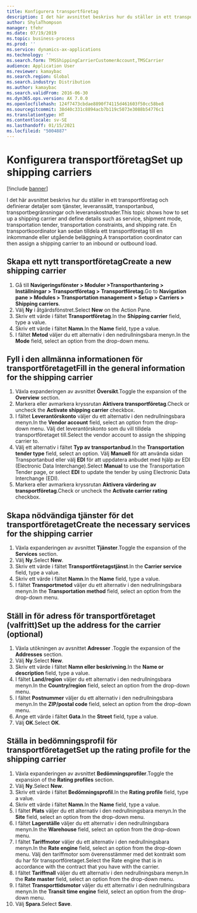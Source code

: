 ```yaml
---
title: Konfigurera transportföretag
description: I det här avsnittet beskrivs hur du ställer in ett transportföretag och definierar detaljer som tjänster, leveranssätt, transportanbud, transportbegränsningar och leveranskostnader.
author: ShylaThompson
manager: tfehr
ms.date: 07/19/2019
ms.topic: business-process
ms.prod: ''
ms.service: dynamics-ax-applications
ms.technology: ''
ms.search.form: TMSShippingCarrierCustomerAccount,TMSCarrier
audience: Application User
ms.reviewer: kamaybac
ms.search.region: Global
ms.search.industry: Distribution
ms.author: kamaybac
ms.search.validFrom: 2016-06-30
ms.dyn365.ops.version: AX 7.0.0
ms.openlocfilehash: 124f7473cbdae8890f74115d461603f50cc58be8
ms.sourcegitcommit: 38d40c331c8894acb7b119c5073e3088b54776c1
ms.translationtype: HT
ms.contentlocale: sv-SE
ms.lasthandoff: 01/15/2021
ms.locfileid: "5004887"
---
```

# <a name="set-up-shipping-carriers"></a><span data-ttu-id="35322-103">Konfigurera transportföretag</span><span class="sxs-lookup"><span data-stu-id="35322-103">Set up shipping carriers</span></span>

[!include [banner](../../includes/banner.md)]

<span data-ttu-id="35322-104">I det här avsnittet beskrivs hur du ställer in ett transportföretag och definierar detaljer som tjänster, leveranssätt, transportanbud, transportbegränsningar och leveranskostnader.</span><span class="sxs-lookup"><span data-stu-id="35322-104">This topic shows how to set up a shipping carrier and define details such as service, shipment mode, transportation tender, transportation constraints, and shipping rate.</span></span> <span data-ttu-id="35322-105">En transportkoordinator kan sedan tilldela ett transportföretag till en inkommande eller utgående beläggning.</span><span class="sxs-lookup"><span data-stu-id="35322-105">A transportation coordinator can then assign a shipping carrier to an inbound or outbound load.</span></span>


## <a name="create-a-new-shipping-carrier"></a><span data-ttu-id="35322-106">Skapa ett nytt transportföretag</span><span class="sxs-lookup"><span data-stu-id="35322-106">Create a new shipping carrier</span></span>
1. <span data-ttu-id="35322-107">Gå till **Navigeringsfönster > Moduler >Transporthantering > Inställningar > Transportföretag > Transportföretag**.</span><span class="sxs-lookup"><span data-stu-id="35322-107">Go to **Navigation pane > Modules > Transportation management > Setup > Carriers > Shipping carriers**.</span></span>
2. <span data-ttu-id="35322-108">Välj **Ny** i åtgärdsfönstret.</span><span class="sxs-lookup"><span data-stu-id="35322-108">Select **New** on the Action Pane.</span></span>
3. <span data-ttu-id="35322-109">Skriv ett värde i fältet **Transportföretag**.</span><span class="sxs-lookup"><span data-stu-id="35322-109">In the **Shipping carrier** field, type a value.</span></span>
4. <span data-ttu-id="35322-110">Skriv ett värde i fältet **Namn**.</span><span class="sxs-lookup"><span data-stu-id="35322-110">In the **Name** field, type a value.</span></span>
5. <span data-ttu-id="35322-111">I fältet **Metod** väljer du ett alternativ i den nedrullningsbara menyn.</span><span class="sxs-lookup"><span data-stu-id="35322-111">In the **Mode** field, select an option from the drop-down menu.</span></span>

## <a name="fill-in-the-general-information-for-the-shipping-carrier"></a><span data-ttu-id="35322-112">Fyll i den allmänna informationen för transportföretaget</span><span class="sxs-lookup"><span data-stu-id="35322-112">Fill in the general information for the shipping carrier</span></span>
1. <span data-ttu-id="35322-113">Växla expanderingen av avsnittet **Översikt**.</span><span class="sxs-lookup"><span data-stu-id="35322-113">Toggle the expansion of the **Overview** section.</span></span>
2. <span data-ttu-id="35322-114">Markera eller avmarkera kryssrutan **Aktivera transportföretag**.</span><span class="sxs-lookup"><span data-stu-id="35322-114">Check or uncheck the **Activate shipping carrier** checkbox.</span></span>
3. <span data-ttu-id="35322-115">I fältet **Leverantörskonto** väljer du ett alternativ i den nedrullningsbara menyn.</span><span class="sxs-lookup"><span data-stu-id="35322-115">In the **Vendor account** field, select an option from the drop-down menu.</span></span> <span data-ttu-id="35322-116">Välj det leverantörskonto som du vill tilldela transportföretaget till.</span><span class="sxs-lookup"><span data-stu-id="35322-116">Select the vendor account to assign the shipping carrier to.</span></span>  
4. <span data-ttu-id="35322-117">Välj ett alternativ i fältet **Typ av transportanbud**.</span><span class="sxs-lookup"><span data-stu-id="35322-117">In the **Transportation tender type** field, select an option.</span></span> <span data-ttu-id="35322-118">Välj **Manuell** för att använda sidan Transportanbud eller välj **EDI** för att uppdatera anbudet med hjälp av EDI (Electronic Data Interchange).</span><span class="sxs-lookup"><span data-stu-id="35322-118">Select **Manual** to use the Transportation Tender page, or select **EDI** to update the tender by using Electronic Data Interchange (EDI).</span></span>  
5. <span data-ttu-id="35322-119">Markera eller avmarkera kryssrutan **Aktivera värdering av transportföretag**.</span><span class="sxs-lookup"><span data-stu-id="35322-119">Check or uncheck the **Activate carrier rating** checkbox.</span></span>

## <a name="create-the-necessary-services-for-the-shipping-carrier"></a><span data-ttu-id="35322-120">Skapa nödvändiga tjänster för det transportföretaget</span><span class="sxs-lookup"><span data-stu-id="35322-120">Create the necessary services for the shipping carrier</span></span>
1. <span data-ttu-id="35322-121">Växla expanderingen av avsnittet **Tjänster**.</span><span class="sxs-lookup"><span data-stu-id="35322-121">Toggle the expansion of the **Services** section.</span></span>
2. <span data-ttu-id="35322-122">Välj **Ny**.</span><span class="sxs-lookup"><span data-stu-id="35322-122">Select **New**.</span></span>
3. <span data-ttu-id="35322-123">Skriv ett värde i fältet **Transportföretagstjänst**.</span><span class="sxs-lookup"><span data-stu-id="35322-123">In the **Carrier service** field, type a value.</span></span>
4. <span data-ttu-id="35322-124">Skriv ett värde i fältet **Namn**.</span><span class="sxs-lookup"><span data-stu-id="35322-124">In the **Name** field, type a value.</span></span>
5. <span data-ttu-id="35322-125">I fältet **Transportmetod** väljer du ett alternativ i den nedrullningsbara menyn.</span><span class="sxs-lookup"><span data-stu-id="35322-125">In the **Transportation method** field, select an option from the drop-down menu.</span></span>

## <a name="set-up-the-address-for-the-carrier-optional"></a><span data-ttu-id="35322-126">Ställ in för adress för transportföretaget (valfritt)</span><span class="sxs-lookup"><span data-stu-id="35322-126">Set up the address for the carrier (optional)</span></span>
1. <span data-ttu-id="35322-127">Växla utökningen av avsnittet **Adresser** .</span><span class="sxs-lookup"><span data-stu-id="35322-127">Toggle the expansion of the **Addresses** section.</span></span>
2. <span data-ttu-id="35322-128">Välj **Ny**.</span><span class="sxs-lookup"><span data-stu-id="35322-128">Select **New**.</span></span>
3. <span data-ttu-id="35322-129">Skriv ett värde i fältet **Namn eller beskrivning**.</span><span class="sxs-lookup"><span data-stu-id="35322-129">In the **Name or description** field, type a value.</span></span>
4. <span data-ttu-id="35322-130">I fältet **Land/region** väljer du ett alternativ i den nedrullningsbara menyn.</span><span class="sxs-lookup"><span data-stu-id="35322-130">In the **Country/region** field, select an option from the drop-down menu.</span></span>
5. <span data-ttu-id="35322-131">I fältet **Postnummer** väljer du ett alternativ i den nedrullningsbara menyn.</span><span class="sxs-lookup"><span data-stu-id="35322-131">In the **ZIP/postal code** field, select an option from the drop-down menu.</span></span>
6. <span data-ttu-id="35322-132">Ange ett värde i fältet **Gata**.</span><span class="sxs-lookup"><span data-stu-id="35322-132">In the **Street** field, type a value.</span></span>
7. <span data-ttu-id="35322-133">Välj **OK**.</span><span class="sxs-lookup"><span data-stu-id="35322-133">Select **OK**.</span></span>

## <a name="set-up-the-rating-profile-for-the-shipping-carrier"></a><span data-ttu-id="35322-134">Ställa in bedömningsprofil för transportföretaget</span><span class="sxs-lookup"><span data-stu-id="35322-134">Set up the rating profile for the shipping carrier</span></span>
1. <span data-ttu-id="35322-135">Växla expanderingen av avsnittet **Bedömningsprofiler**.</span><span class="sxs-lookup"><span data-stu-id="35322-135">Toggle the expansion of the **Rating profiles** section.</span></span>
2. <span data-ttu-id="35322-136">Välj **Ny**.</span><span class="sxs-lookup"><span data-stu-id="35322-136">Select **New**.</span></span>
3. <span data-ttu-id="35322-137">Skriv ett värde i fältet **Bedömningsprofil**.</span><span class="sxs-lookup"><span data-stu-id="35322-137">In the **Rating profile** field, type a value.</span></span>
4. <span data-ttu-id="35322-138">Skriv ett värde i fältet **Namn**.</span><span class="sxs-lookup"><span data-stu-id="35322-138">In the **Name** field, type a value.</span></span>
5. <span data-ttu-id="35322-139">I fältet **Plats** väljer du ett alternativ i den nedrullningsbara menyn.</span><span class="sxs-lookup"><span data-stu-id="35322-139">In the **Site** field, select an option from the drop-down menu.</span></span>
6. <span data-ttu-id="35322-140">I fältet **Lagerställe** väljer du ett alternativ i den nedrullningsbara menyn.</span><span class="sxs-lookup"><span data-stu-id="35322-140">In the **Warehouse** field, select an option from the drop-down menu.</span></span>
7. <span data-ttu-id="35322-141">I fältet **Tariffmotor** väljer du ett alternativ i den nedrullningsbara menyn.</span><span class="sxs-lookup"><span data-stu-id="35322-141">In the **Rate engine** field, select an option from the drop-down menu.</span></span> <span data-ttu-id="35322-142">Välj den tariffmotor som överensstämmer med det kontrakt som du har för transportföretaget.</span><span class="sxs-lookup"><span data-stu-id="35322-142">Select the Rate engine that is in accordance with the contract that you have with the carrier.</span></span>  
8. <span data-ttu-id="35322-143">I fältet **Tariffmall** väljer du ett alternativ i den nedrullningsbara menyn.</span><span class="sxs-lookup"><span data-stu-id="35322-143">In the **Rate master** field, select an option from the drop-down menu.</span></span>
9. <span data-ttu-id="35322-144">I fältet **Transporttidsmotor** väljer du ett alternativ i den nedrullningsbara menyn.</span><span class="sxs-lookup"><span data-stu-id="35322-144">In the **Transit time engine** field, select an option from the drop-down menu.</span></span>
10. <span data-ttu-id="35322-145">Välj **Spara**.</span><span class="sxs-lookup"><span data-stu-id="35322-145">Select **Save**.</span></span>

